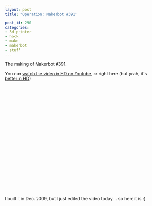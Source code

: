 ```yaml
---
layout: post
title: "Operation: Makerbot #391"

post_id: 290
categories:
- 3d printer
- hack
- make
- makerbot
- stuff
---
```


The making of Makerbot #391.

You can <a href="http://www.youtube.com/watch?v=TT6pmvK-ocQ&hd=1">watch the video in HD on Youtube</a>, or right here (but yeah, it's <a href="http://www.youtube.com/watch?v=TT6pmvK-ocQ&hd=1">better in HD</a>)

<object width="560" height="349"><param name="movie" value="http://www.youtube-nocookie.com/v/TT6pmvK-ocQ?fs=1&amp;hl=en_US&amp;rel=0"></param><param name="allowFullScreen" value="true"></param><param name="allowscriptaccess" value="always"></param><embed src="http://www.youtube-nocookie.com/v/TT6pmvK-ocQ?fs=1&amp;hl=en_US&amp;rel=0" type="application/x-shockwave-flash" allowscriptaccess="always" allowfullscreen="true" width="560" height="349"></embed></object>

I built it in Dec. 2009, but I just edited the video today.... so here it is :)
